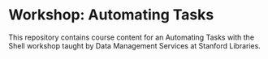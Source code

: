 Workshop: Automating Tasks
=======================
This repository contains course content for an Automating Tasks with the Shell workshop taught by Data Management Services at Stanford Libraries.

